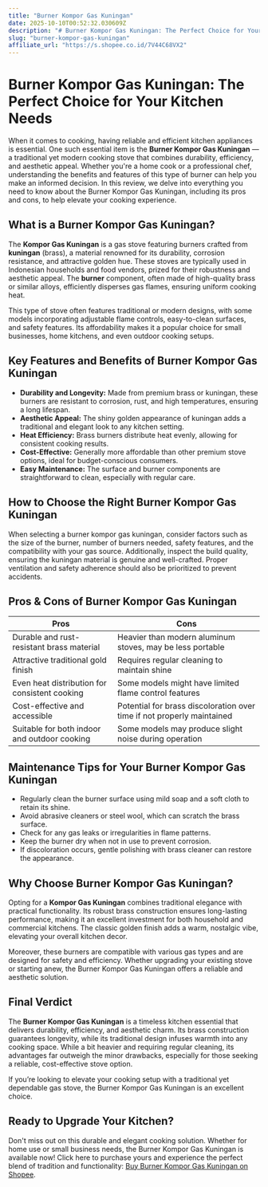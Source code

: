 ```yaml
---
title: "Burner Kompor Gas Kuningan"
date: 2025-10-10T00:52:32.030609Z
description: "# Burner Kompor Gas Kuningan: The Perfect Choice for Your Kitchen Needs..."
slug: "burner-kompor-gas-kuningan"
affiliate_url: "https://s.shopee.co.id/7V44C68VX2"
---
```

# Burner Kompor Gas Kuningan: The Perfect Choice for Your Kitchen Needs

When it comes to cooking, having reliable and efficient kitchen appliances is essential. One such essential item is the **Burner Kompor Gas Kuningan** — a traditional yet modern cooking stove that combines durability, efficiency, and aesthetic appeal. Whether you're a home cook or a professional chef, understanding the benefits and features of this type of burner can help you make an informed decision. In this review, we delve into everything you need to know about the Burner Kompor Gas Kuningan, including its pros and cons, to help elevate your cooking experience.

## What is a Burner Kompor Gas Kuningan?

The **Kompor Gas Kuningan** is a gas stove featuring burners crafted from **kuningan** (brass), a material renowned for its durability, corrosion resistance, and attractive golden hue. These stoves are typically used in Indonesian households and food vendors, prized for their robustness and aesthetic appeal. The **burner** component, often made of high-quality brass or similar alloys, efficiently disperses gas flames, ensuring uniform cooking heat.

This type of stove often features traditional or modern designs, with some models incorporating adjustable flame controls, easy-to-clean surfaces, and safety features. Its affordability makes it a popular choice for small businesses, home kitchens, and even outdoor cooking setups.

## Key Features and Benefits of Burner Kompor Gas Kuningan

- **Durability and Longevity:** Made from premium brass or kuningan, these burners are resistant to corrosion, rust, and high temperatures, ensuring a long lifespan.
- **Aesthetic Appeal:** The shiny golden appearance of kuningan adds a traditional and elegant look to any kitchen setting.
- **Heat Efficiency:** Brass burners distribute heat evenly, allowing for consistent cooking results.
- **Cost-Effective:** Generally more affordable than other premium stove options, ideal for budget-conscious consumers.
- **Easy Maintenance:** The surface and burner components are straightforward to clean, especially with regular care.

## How to Choose the Right Burner Kompor Gas Kuningan

When selecting a burner kompor gas kuningan, consider factors such as the size of the burner, number of burners needed, safety features, and the compatibility with your gas source. Additionally, inspect the build quality, ensuring the kuningan material is genuine and well-crafted. Proper ventilation and safety adherence should also be prioritized to prevent accidents.

## Pros & Cons of Burner Kompor Gas Kuningan

| Pros | Cons |
| --- | --- |
| Durable and rust-resistant brass material | Heavier than modern aluminum stoves, may be less portable |
| Attractive traditional gold finish | Requires regular cleaning to maintain shine |
| Even heat distribution for consistent cooking | Some models might have limited flame control features |
| Cost-effective and accessible | Potential for brass discoloration over time if not properly maintained |
| Suitable for both indoor and outdoor cooking | Some models may produce slight noise during operation |

## Maintenance Tips for Your Burner Kompor Gas Kuningan

- Regularly clean the burner surface using mild soap and a soft cloth to retain its shine.
- Avoid abrasive cleaners or steel wool, which can scratch the brass surface.
- Check for any gas leaks or irregularities in flame patterns.
- Keep the burner dry when not in use to prevent corrosion.
- If discoloration occurs, gentle polishing with brass cleaner can restore the appearance.

## Why Choose Burner Kompor Gas Kuningan?

Opting for a **Kompor Gas Kuningan** combines traditional elegance with practical functionality. Its robust brass construction ensures long-lasting performance, making it an excellent investment for both household and commercial kitchens. The classic golden finish adds a warm, nostalgic vibe, elevating your overall kitchen decor.

Moreover, these burners are compatible with various gas types and are designed for safety and efficiency. Whether upgrading your existing stove or starting anew, the Burner Kompor Gas Kuningan offers a reliable and aesthetic solution.

## Final Verdict

The **Burner Kompor Gas Kuningan** is a timeless kitchen essential that delivers durability, efficiency, and aesthetic charm. Its brass construction guarantees longevity, while its traditional design infuses warmth into any cooking space. While a bit heavier and requiring regular cleaning, its advantages far outweigh the minor drawbacks, especially for those seeking a reliable, cost-effective stove option.

If you’re looking to elevate your cooking setup with a traditional yet dependable gas stove, the Burner Kompor Gas Kuningan is an excellent choice.

## Ready to Upgrade Your Kitchen?

Don't miss out on this durable and elegant cooking solution. Whether for home use or small business needs, the Burner Kompor Gas Kuningan is available now! Click here to purchase yours and experience the perfect blend of tradition and functionality: [Buy Burner Kompor Gas Kuningan on Shopee](https://s.shopee.co.id/7V44C68VX2).